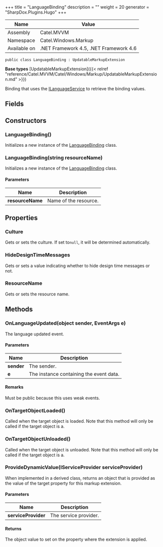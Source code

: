 

+++
title = "LanguageBinding" 
description = ""
weight = 20
generator = "SharpDox.Plugins.Hugo"
+++

Name|Value
---|---
Assembly|Catel.MVVM
Namespace|Catel.Windows.Markup
Available on|.NET Framework 4.5, .NET Framework 4.6

```
public class LanguageBinding : UpdatableMarkupExtension
```

**Base types**
[UpdatableMarkupExtension]({{< relref "reference/Catel.MVVM/Catel/Windows/Markup/UpdatableMarkupExtension.md" >}})

Binding that uses the [ILanguageService](#) to retrieve the binding values.

## Fields

## Constructors

### LanguageBinding()

Initializes a new instance of the [LanguageBinding](#) class.

### LanguageBinding(string resourceName)

Initializes a new instance of the [LanguageBinding](#) class.

#### Parameters

Name|Description
---|---
**resourceName**|Name of the resource.

## Properties

### Culture

Gets or sets the culture. If set to`null`, it will be determined automatically.

### HideDesignTimeMessages

Gets or sets a value indicating whether to hide design time messages or not.

### ResourceName

Gets or sets the resource name.

## Methods

### OnLanguageUpdated(object sender, EventArgs e)

The language updated event.

#### Parameters

Name|Description
---|---
**sender**|The sender.
**e**|The instance containing the event data.

#### Remarks

Must be public because this uses weak events.

### OnTargetObjectLoaded()

Called when the target object is loaded. Note that this method will only be called if the target object is a.

### OnTargetObjectUnloaded()

Called when the target object is unloaded. Note that this method will only be called if the target object is a.

### ProvideDynamicValue(IServiceProvider serviceProvider)

When implemented in a derived class, returns an object that is provided as the value of the target property for this markup extension.

#### Parameters

Name|Description
---|---
**serviceProvider**|The service provider.

#### Returns

The object value to set on the property where the extension is applied.


